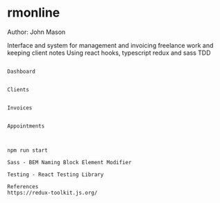 # rmonline

Author: John Mason

Interface and system for management and invoicing freelance work and keeping client notes
Using react hooks, typescript redux and sass
TDD

```

Dashboard


Clients


Invoices


Appointments 


```


```

npm run start

```

```
Sass - BEM Naming Block Element Modifier 

Testing - React Testing Library

References 
https://redux-toolkit.js.org/
```